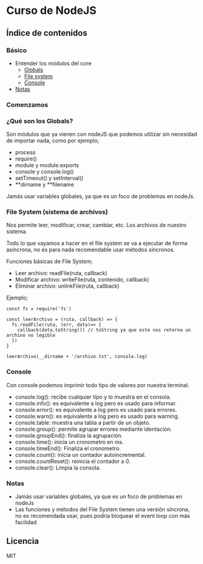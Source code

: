 # Curso de NodeJS

## Índice de contenidos

### Básico

- Entender los módulos del core
  - [Globals](#globals)
  - [File system](#file_system)
  - [Console](#console)
- [Notas](#notas)

### Comenzamos

<a name="globals"></a>

### ¿Qué son los Globals?

Son módulos que ya vienen con nodeJS que podemos utilizar sin necesidad de importar nada, como por ejemplo;

- process
- require()
- module y module.exports
- console y console.log()
- setTimeout() y setInterval()
- **dirname y **filename

Jamás usar variables globales, ya que es un foco de problemas en nodeJs.

<a name="file_system"></a>

### File System (sistema de archivos)

Nos permite leer, modificar, crear, cambiar, etc. Los archivos de nuestro sistema.

Todo lo que vayamos a hacer en el file system se va a ejecutar de forma asíncrona, no es para nada recomendable usar métodos síncronos.

Funciones básicas de File System;

- Leer archivo: readFile(ruta, callback)
- Modificar archivo: writeFile(ruta, contenido, callback)
- Eliminar archivo: unlinkFile(ruta, callback)

Ejemplo;

```
const fs = require('fs')

const leerArchivo = (ruta, callback) => {
  fs.readFile(ruta, (err, data)=> {
    callback(data.toString()) // toString ya que este nos retorna un archino no legible
  })
}

leerArchivo(__dirname + '/archivo.txt', console.log)
```

<a name="console"></a>

### Console

Con console podemos imprimir todo tipo de valores por nuestra terminal.

- console.log(): recibe cualquier tipo y lo muestra en el consola.
- console.info(): es equivalente a log pero es usado para informar.
- console.error(): es equivalente a log pero es usado para errores.
- console.warn(): es equivalente a log pero es usado para warning.
- console.table: muestra una tabla a partir de un objeto.
- console.group(): permite agrupar errores mediante identación.
- console.groupEnd(): finaliza la agrupación.
- console.time(): inicia un cronometro en ms.
- console.timeEnd(): Finaliza el cronometro.
- console.count(): inicia un contador autoincremental.
- console.countReset(): reinicia el contador a 0.
- console.clear(): Limpia la consola.

<a name="notas"></a>

### Notas

- Jamás usar variables globales, ya que es un foco de problemas en nodeJs
- Las funciones y métodos del File System tienen una versión síncrona, no es recomendada usar, pues podría bloquear el event loop con más facilidad

## Licencia

MIT
